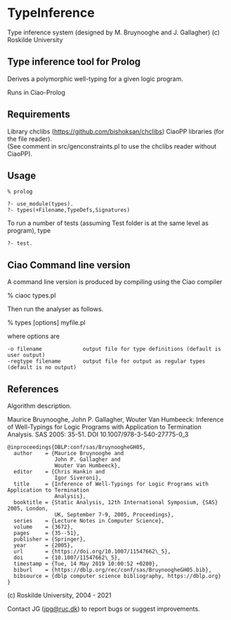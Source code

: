 # TypeInference

Type inference system (designed by M. Bruynooghe and J. Gallagher)
(c) Roskilde University
 
## Type inference tool for Prolog

Derives a polymorphic well-typing for a given logic program.

Runs in Ciao-Prolog 

## Requirements

Library chclibs (https://github.com/bishoksan/chclibs)
CiaoPP libraries (for the file reader).  
(See comment in src/genconstraints.pl to use the chclibs reader without CiaoPP).

## Usage


```
% prolog

?- use_module(types).
?- types(+Filename,TypeDefs,Signatures)
```

To run a number of tests (assuming Test folder is at the same level as program), type

```
?- test.
```

## Ciao Command line version

A command line version is produced by compiling using the Ciao compiler

% ciaoc types.pl

Then run the analyser as follows.

% types [options] myfile.pl

where options are

```
-o filename 			output file for type definitions (default is user output)
-regtype filename 		output file for output as regular types (default is no output)
```

## References

Algorithm description.

Maurice Bruynooghe, John P. Gallagher, Wouter Van Humbeeck:
Inference of Well-Typings for Logic Programs with Application to Termination Analysis. SAS 2005: 35-51.
DOI 10.1007/978-3-540-27775-0_3

```
@inproceedings{DBLP:conf/sas/BruynoogheGH05,
  author    = {Maurice Bruynooghe and
               John P. Gallagher and
               Wouter Van Humbeeck},
  editor    = {Chris Hankin and
               Igor Siveroni},
  title     = {Inference of Well-Typings for Logic Programs with Application to Termination
               Analysis},
  booktitle = {Static Analysis, 12th International Symposium, {SAS} 2005, London,
               UK, September 7-9, 2005, Proceedings},
  series    = {Lecture Notes in Computer Science},
  volume    = {3672},
  pages     = {35--51},
  publisher = {Springer},
  year      = {2005},
  url       = {https://doi.org/10.1007/11547662\_5},
  doi       = {10.1007/11547662\_5},
  timestamp = {Tue, 14 May 2019 10:00:52 +0200},
  biburl    = {https://dblp.org/rec/conf/sas/BruynoogheGH05.bib},
  bibsource = {dblp computer science bibliography, https://dblp.org}
}
```

(c) Roskilde University,  2004 - 2021


Contact JG (jpg@ruc.dk) to report bugs or suggest improvements.
